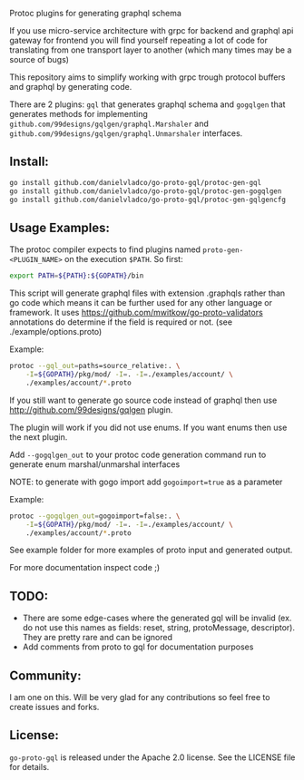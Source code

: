 Protoc plugins for generating graphql schema

If you use micro-service architecture with grpc for backend and graphql api gateway for frontend you will find yourself
repeating a lot of code for translating from one transport layer to another (which many times may be a source of bugs)

This repository aims to simplify working with grpc trough protocol buffers and graphql by generating code.

There are 2 plugins: `gql` that generates graphql schema 
and `gogqlgen` that generates methods for implementing
`github.com/99designs/gqlgen/graphql.Marshaler` and `github.com/99designs/gqlgen/graphql.Unmarshaler` interfaces. 

Install:
-

```sh
go install github.com/danielvladco/go-proto-gql/protoc-gen-gql
go install github.com/danielvladco/go-proto-gql/protoc-gen-gogqlgen
go install github.com/danielvladco/go-proto-gql/protoc-gen-gqlgencfg
```

Usage Examples:
-
The protoc compiler expects to find plugins named `proto-gen-<PLUGIN_NAME>` on the execution `$PATH`. So first:

```sh
export PATH=${PATH}:${GOPATH}/bin
```

This script will generate graphql files with extension .graphqls 
rather than go code which means it can be further used for any other language or framework.
It uses https://github.com/mwitkow/go-proto-validators annotations do determine if the field is required or not. (see ./example/options.proto)

Example: 
```sh
protoc --gql_out=paths=source_relative:. \
	-I=${GOPATH}/pkg/mod/ -I=. -I=./examples/account/ \
	./examples/account/*.proto
```

If you still want to generate go source code instead of graphql then use 
http://github.com/99designs/gqlgen plugin.

The plugin will work if you did not use enums. If you want enums then use the next plugin. 

Add `--gogqlgen_out` to your protoc code generation command
run to generate enum marshal/unmarshal interfaces

NOTE: to generate with gogo import add `gogoimport=true` as a parameter

Example:
```sh
protoc --gogqlgen_out=gogoimport=false:. \
	-I=${GOPATH}/pkg/mod/ -I=. -I=./examples/account/ \
	./examples/account/*.proto
``` 

See example folder for more examples of proto input and generated output.

For more documentation inspect code ;)
   
TODO:
-
- There are some edge-cases where the generated gql will be invalid (ex. do not use this names as fields: reset, string, protoMessage, descriptor). They are pretty rare and can be ignored 
- Add comments from proto to gql for documentation purposes

## Community:
I am one on this. Will be very glad for any contributions so feel free to create issues and forks.

## License:

`go-proto-gql` is released under the Apache 2.0 license. See the LICENSE file for details.
